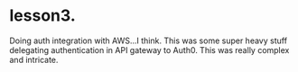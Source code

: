 lesson3.
========

Doing auth integration with AWS...I think. This was some super heavy stuff delegating authentication in API gateway to Auth0. This was really complex and intricate.